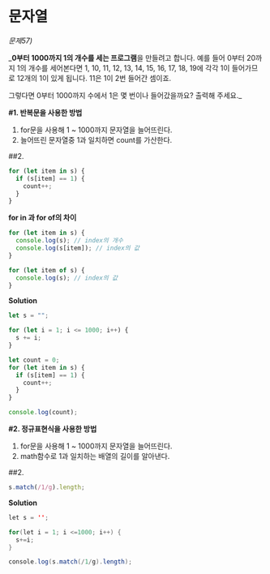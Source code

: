 # 문자열

_문제57)_

\_**0부터 1000까지 1의 개수를 세는 프로그램**을 만들려고 합니다. 예를 들어 0부터 20까지 1의 개수를 세어본다면 1, 10, 11, 12, 13, 14, 15, 16, 17, 18, 19에 각각 1이 들어가므로 12개의 1이 있게 됩니다. 11은 1이 2번 들어간 셈이죠.

그렇다면 0부터 1000까지 수에서 1은 몇 번이나 들어갔을까요? 출력해 주세요.\_

**#1. 반복문을 사용한 방법**

1. for문을 사용해 1 ~ 1000까지 문자열을 늘어뜨린다.
2. 늘어뜨린 문자열중 1과 일치하면 count를 가산한다.

##2.

```javascript
for (let item in s) {
  if (s[item] == 1) {
    count++;
  }
}
```

**for in 과 for of의 차이**

```javascript
for (let item in s) {
  console.log(s); // index의 개수
  console.log(s[item]); // index의 값
}

for (let item of s) {
  console.log(s); // index의 값
}
```

**Solution**

```javascript
let s = "";

for (let i = 1; i <= 1000; i++) {
  s += i;
}

let count = 0;
for (let item in s) {
  if (s[item] == 1) {
    count++;
  }
}

console.log(count);
```

**#2. 정규표현식을 사용한 방법**

1. for문을 사용해 1 ~ 1000까지 문자열을 늘어뜨린다.
2. math함수로 1과 일치하는 배열의 길이를 알아낸다.

##2.

```javascript
s.match(/1/g).length;
```

**Solution**

```java
let s = '';

for(let i = 1; i <=1000; i++) {
  s+=i;
}

console.log(s.match(/1/g).length);
```
